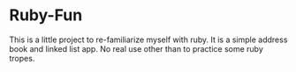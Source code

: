 Ruby-Fun
========

This is a little project to re-familiarize myself with ruby.
It is a simple address book and linked list app. No real use
other than to practice some ruby tropes. 